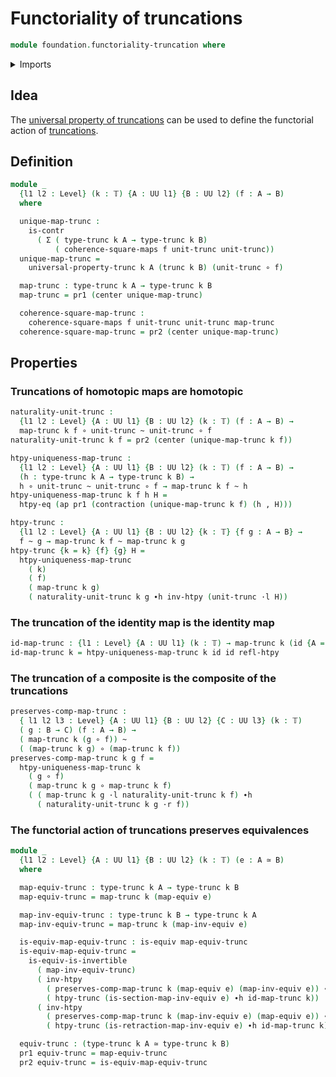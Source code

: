 # Functoriality of truncations

```agda
module foundation.functoriality-truncation where
```

<details><summary>Imports</summary>

```agda
open import foundation.action-on-identifications-functions
open import foundation.dependent-pair-types
open import foundation.function-extensionality
open import foundation.truncations
open import foundation.universe-levels

open import foundation-core.commuting-squares-of-maps
open import foundation-core.contractible-types
open import foundation-core.equivalences
open import foundation-core.function-types
open import foundation-core.homotopies
open import foundation-core.truncation-levels
open import foundation-core.whiskering-homotopies
```

</details>

## Idea

The
[universal property of truncations](foundation.universal-property-truncation.md)
can be used to define the functorial action of
[truncations](foundation.truncations.md).

## Definition

```agda
module _
  {l1 l2 : Level} (k : 𝕋) {A : UU l1} {B : UU l2} (f : A → B)
  where

  unique-map-trunc :
    is-contr
      ( Σ ( type-trunc k A → type-trunc k B)
          ( coherence-square-maps f unit-trunc unit-trunc))
  unique-map-trunc =
    universal-property-trunc k A (trunc k B) (unit-trunc ∘ f)

  map-trunc : type-trunc k A → type-trunc k B
  map-trunc = pr1 (center unique-map-trunc)

  coherence-square-map-trunc :
    coherence-square-maps f unit-trunc unit-trunc map-trunc
  coherence-square-map-trunc = pr2 (center unique-map-trunc)
```

## Properties

### Truncations of homotopic maps are homotopic

```agda
naturality-unit-trunc :
  {l1 l2 : Level} {A : UU l1} {B : UU l2} (k : 𝕋) (f : A → B) →
  map-trunc k f ∘ unit-trunc ~ unit-trunc ∘ f
naturality-unit-trunc k f = pr2 (center (unique-map-trunc k f))

htpy-uniqueness-map-trunc :
  {l1 l2 : Level} {A : UU l1} {B : UU l2} (k : 𝕋) (f : A → B) →
  (h : type-trunc k A → type-trunc k B) →
  h ∘ unit-trunc ~ unit-trunc ∘ f → map-trunc k f ~ h
htpy-uniqueness-map-trunc k f h H =
  htpy-eq (ap pr1 (contraction (unique-map-trunc k f) (h , H)))

htpy-trunc :
  {l1 l2 : Level} {A : UU l1} {B : UU l2} {k : 𝕋} {f g : A → B} →
  f ~ g → map-trunc k f ~ map-trunc k g
htpy-trunc {k = k} {f} {g} H =
  htpy-uniqueness-map-trunc
    ( k)
    ( f)
    ( map-trunc k g)
    ( naturality-unit-trunc k g ∙h inv-htpy (unit-trunc ·l H))
```

### The truncation of the identity map is the identity map

```agda
id-map-trunc : {l1 : Level} {A : UU l1} (k : 𝕋) → map-trunc k (id {A = A}) ~ id
id-map-trunc k = htpy-uniqueness-map-trunc k id id refl-htpy
```

### The truncation of a composite is the composite of the truncations

```agda
preserves-comp-map-trunc :
  { l1 l2 l3 : Level} {A : UU l1} {B : UU l2} {C : UU l3} (k : 𝕋)
  ( g : B → C) (f : A → B) →
  ( map-trunc k (g ∘ f)) ~
  ( (map-trunc k g) ∘ (map-trunc k f))
preserves-comp-map-trunc k g f =
  htpy-uniqueness-map-trunc k
    ( g ∘ f)
    ( map-trunc k g ∘ map-trunc k f)
    ( ( map-trunc k g ·l naturality-unit-trunc k f) ∙h
      ( naturality-unit-trunc k g ·r f))
```

### The functorial action of truncations preserves equivalences

```agda
module _
  {l1 l2 : Level} {A : UU l1} {B : UU l2} (k : 𝕋) (e : A ≃ B)
  where

  map-equiv-trunc : type-trunc k A → type-trunc k B
  map-equiv-trunc = map-trunc k (map-equiv e)

  map-inv-equiv-trunc : type-trunc k B → type-trunc k A
  map-inv-equiv-trunc = map-trunc k (map-inv-equiv e)

  is-equiv-map-equiv-trunc : is-equiv map-equiv-trunc
  is-equiv-map-equiv-trunc =
    is-equiv-is-invertible
      ( map-inv-equiv-trunc)
      ( inv-htpy
        ( preserves-comp-map-trunc k (map-equiv e) (map-inv-equiv e)) ∙h
        ( htpy-trunc (is-section-map-inv-equiv e) ∙h id-map-trunc k))
      ( inv-htpy
        ( preserves-comp-map-trunc k (map-inv-equiv e) (map-equiv e)) ∙h
        ( htpy-trunc (is-retraction-map-inv-equiv e) ∙h id-map-trunc k))

  equiv-trunc : (type-trunc k A ≃ type-trunc k B)
  pr1 equiv-trunc = map-equiv-trunc
  pr2 equiv-trunc = is-equiv-map-equiv-trunc
```
